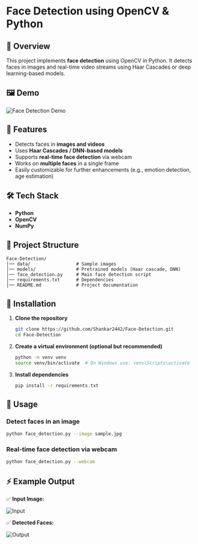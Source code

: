# Face Detection using OpenCV & Python

## 🚀 Overview
This project implements **face detection** using OpenCV in Python. It detects faces in images and real-time video streams using Haar Cascades or deep learning-based models.

## 🖼️ Demo
![Face Detection Demo](https://via.placeholder.com/600x300.png?text=Demo+Image)

## 📌 Features
- Detects faces in **images and videos**
- Uses **Haar Cascades / DNN-based models**
- Supports **real-time face detection** via webcam
- Works on **multiple faces** in a single frame
- Easily customizable for further enhancements (e.g., emotion detection, age estimation)

## 🛠️ Tech Stack
- **Python**
- **OpenCV**
- **NumPy**

## 📂 Project Structure
```
Face-Detection/
│── data/                 # Sample images
│── models/               # Pretrained models (Haar cascade, DNN)
│── face_detection.py     # Main face detection script
│── requirements.txt      # Dependencies
│── README.md             # Project documentation
```

## 🔧 Installation
1. **Clone the repository**
   ```sh
   git clone https://github.com/Shankar2442/Face-Detection.git
   cd Face-Detection
   ```

2. **Create a virtual environment (optional but recommended)**
   ```sh
   python -m venv venv
   source venv/bin/activate  # On Windows use: venv\Scripts\activate
   ```

3. **Install dependencies**
   ```sh
   pip install -r requirements.txt
   ```

## 🚀 Usage
### **Detect faces in an image**
```sh
python face_detection.py --image sample.jpg
```

### **Real-time face detection via webcam**
```sh
python face_detection.py --webcam
```

## ⚡ Example Output
✅ **Input Image:**

![Input](https://via.placeholder.com/300x200.png?text=Input+Image)

✅ **Detected Faces:**

![Output](https://via.placeholder.com/300x200.png?text=Detected+Faces)




